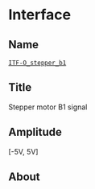 # Interface

## Name
[`ITF-O_stepper_b1`]()

## Title
Stepper motor B1 signal

## Amplitude
[-5V, 5V]

## About
